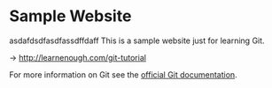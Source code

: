 # Sample Website
asdafdsdfasdfassdffdaff
This is a sample website just for learning Git.

-> http://learnenough.com/git-tutorial

For more information on Git see the
[official Git documentation](https://git-scm.com/).
